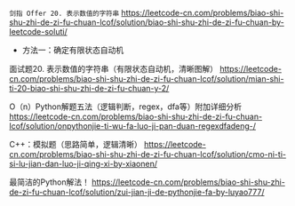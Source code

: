 
`剑指 Offer 20. 表示数值的字符串` https://leetcode-cn.com/problems/biao-shi-shu-zhi-de-zi-fu-chuan-lcof/solution/biao-shi-shu-zhi-de-zi-fu-chuan-by-leetcode-soluti/
- 方法一：确定有限状态自动机

面试题20. 表示数值的字符串（有限状态自动机，清晰图解） https://leetcode-cn.com/problems/biao-shi-shu-zhi-de-zi-fu-chuan-lcof/solution/mian-shi-ti-20-biao-shi-shu-zhi-de-zi-fu-chuan-y-2/

O（n）Python解题五法（逻辑判断，regex，dfa等）附加详细分析 https://leetcode-cn.com/problems/biao-shi-shu-zhi-de-zi-fu-chuan-lcof/solution/onpythonjie-ti-wu-fa-luo-ji-pan-duan-regexdfadeng-/

C++：模拟题（思路简单，逻辑清晰） https://leetcode-cn.com/problems/biao-shi-shu-zhi-de-zi-fu-chuan-lcof/solution/cmo-ni-ti-si-lu-jian-dan-luo-ji-qing-xi-by-xiaonen/

最简洁的Python解法！ https://leetcode-cn.com/problems/biao-shi-shu-zhi-de-zi-fu-chuan-lcof/solution/zui-jian-ji-de-pythonjie-fa-by-luyao777/
